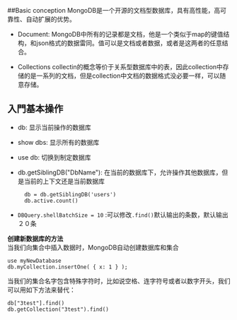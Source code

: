 
##Basic conception
MongoDB是一个开源的文档型数据库，具有高性能，高可靠性、自动扩展的优势。
* Document: MongoDB中所有的记录都是文档，他是一个类似于map的键值结构，和json格式的数据雷同。值可以是文档或者数据，或者是这两者的任意结合。


* Collections collectin的概念等价于关系型数据库中的表，因此collection中存储的是一系列的文档，但是collection中文档的数据格式没必要一样，可以随意存储。

入門基本操作
--------
* db: 显示当前操作的数据库
* show dbs: 显示所有的数据库
* use db: 切换到制定数据库
* db.getSiblingDB("DbName"): 在当前的数据库下，允许操作其他数据库，但是当前的上下文还是当前数据库
        
        db = db.getSiblingDB('users')
        db.active.count()

* `DBQuery.shellBatchSize = 10` :可以修改`.find()`默认输出的条数，默认输出２０条

**创建新数据库的方法**  
当我们向集合中插入数据时，MongoDB自动创建数据库和集合
``` 
use myNewDatabase
db.myCollection.insertOne( { x: 1 } );
```
当我们的集合名字包含特殊字符时，比如说空格、连字符号或者以数字开头，我们可以用如下方法来替代：
``` 
db["3test"].find()
db.getCollection("3test").find()
```



